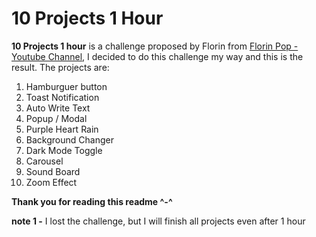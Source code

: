 # 10 Projects 1 Hour

**10 Projects 1 hour** is a challenge proposed by Florin from [Florin Pop - Youtube Channel](https://www.youtube.com/channel/UCeU-1X402kT-JlLdAitxSMA), I decided to do this challenge my way and this is the result.
The projects are:

1.  Hamburguer button
2.  Toast Notification
3.  Auto Write Text
4.  Popup / Modal
5.  Purple Heart Rain
6.  Background Changer
7.  Dark Mode Toggle
8.  Carousel
9.  Sound Board
10. Zoom Effect

**Thank you for reading this readme ^-^**

**note 1 -** I lost the challenge, but I will finish all projects even after 1 hour
